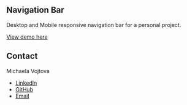 ## Navigation Bar

Desktop and Mobile responsive navigation bar for a personal project.

[View demo here](https://misavojtova.github.io/responsive-navigation-bar/)

## Contact

Michaela Vojtova

- [LinkedIn](https://www.linkedin.com/in/michaela-vojtova-917782170/)
- [GitHub](https://github.com/misavojtova)
- [Email](misacastella@gmail.com)
